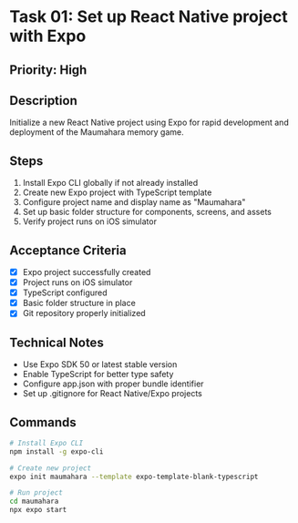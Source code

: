 # Task 01: Set up React Native project with Expo

## Priority: High

## Description
Initialize a new React Native project using Expo for rapid development and deployment of the Maumahara memory game.

## Steps
1. Install Expo CLI globally if not already installed
2. Create new Expo project with TypeScript template
3. Configure project name and display name as "Maumahara"
4. Set up basic folder structure for components, screens, and assets
5. Verify project runs on iOS simulator

## Acceptance Criteria
- [x] Expo project successfully created
- [x] Project runs on iOS simulator
- [x] TypeScript configured
- [x] Basic folder structure in place
- [x] Git repository properly initialized

## Technical Notes
- Use Expo SDK 50 or latest stable version
- Enable TypeScript for better type safety
- Configure app.json with proper bundle identifier
- Set up .gitignore for React Native/Expo projects

## Commands
```bash
# Install Expo CLI
npm install -g expo-cli

# Create new project
expo init maumahara --template expo-template-blank-typescript

# Run project
cd maumahara
npx expo start
```